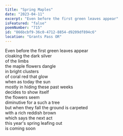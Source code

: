 ```yaml
---
title: "Spring Maples"
date: "2023-04-11"
excerpt: "Even before the first green leaves appear"
isFeatured: "false"
poemNumber: "715"
id: "866bcbf9-36c0-4712-8854-d9209df894c6"
location: "Grants Pass OR"
---
```


Even before the first green leaves appear  
cloaking the dark silver  
of the limbs  
the maple flowers dangle  
in bright clusters  
of coral red that glow  
when as today the sun  
mostly in hiding these past weeks  
decides to show itself  
the flowers seem  
diminutive for a such a tree  
but when they fall the ground is carpeted  
with a rich reddish brown  
which says the next act  
this year's spring leafing out  
is coming soon
